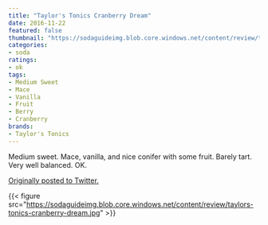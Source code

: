 ```yaml
---
title: "Taylor's Tonics Cranberry Dream"
date: 2016-11-22
featured: false
thumbnail: "https://sodaguideimg.blob.core.windows.net/content/review/thumbs/taylors-tonics-cranberry-dream.jpg"
categories:
- soda
ratings:
- ok
tags:
- Medium Sweet
- Mace
- Vanilla
- Fruit
- Berry
- Cranberry
brands:
- Taylor's Tonics
---
```


Medium sweet. Mace, vanilla, and nice conifer with some fruit. Barely tart. Very well balanced. OK.

[Originally posted to Twitter.](https://twitter.com/Cavorter/status/801126513202577408)

{{< figure src="https://sodaguideimg.blob.core.windows.net/content/review/taylors-tonics-cranberry-dream.jpg" >}}
